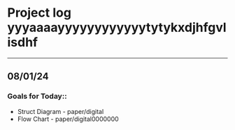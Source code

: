 # Project log yyyaaaayyyyyyyyyyyytytykxdjhfgvlisdhf

---

## 08/01/24

### Goals for Today::

- Struct Diagram - paper/digital
- Flow Chart - paper/digital0000000
